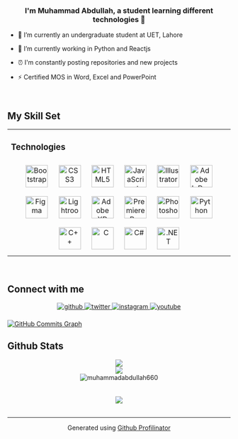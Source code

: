 <!---<div align="center" >
<img src="https://rishavanand.github.io/static/images/greetings.gif" align="center" style="width: 10%" />
</div> --->
  

### <div align="center">I'm Muhammad Abdullah, a student learning different technologies 🚀</div>  
  

- 🔭 I’m currently an undergraduate student at UET, Lahore  
  

- 🌱 I’m currently working in Python and Reactjs
  

- ⏰ I'm constantly posting repositories and new projects  
  

- ⚡ Certified MOS in Word, Excel and PowerPoint  
  

<br/>  


## My Skill Set  
<table><tr><td valign="top" width="100%">



### Technologies  
<div align="center">  
<img style="margin: 10px" src="https://profilinator.rishav.dev/skills-assets/bootstrap-plain.svg" alt="Bootstrap" height="50" />  
<img style="margin: 10px" src="https://profilinator.rishav.dev/skills-assets/css3-original-wordmark.svg" alt="CSS3" height="50" />  
<img style="margin: 10px" src="https://profilinator.rishav.dev/skills-assets/html5-original-wordmark.svg" alt="HTML5" height="50" />  
<img style="margin: 10px" src="https://profilinator.rishav.dev/skills-assets/javascript-original.svg" alt="JavaScript" height="50" />  
<img style="margin: 10px" src="https://profilinator.rishav.dev/skills-assets/adobe_illustrator-icon.svg" alt="Illustrator" height="50" />  
<img style="margin: 10px" src="https://profilinator.rishav.dev/skills-assets/adobeindesign.svg" alt="Adobe InDesign" height="50" />  
<img style="margin: 10px" src="https://profilinator.rishav.dev/skills-assets/figma-icon.svg" alt="Figma" height="50" />  
<img style="margin: 10px" src="https://profilinator.rishav.dev/skills-assets/lightroom.png" alt="Lightroom" height="50" />  
<img style="margin: 10px" src="https://profilinator.rishav.dev/skills-assets/adobexd.png" alt="Adobe XD" height="50" />  
<img style="margin: 10px" src="https://profilinator.rishav.dev/skills-assets/adobepremierepro.png" alt="Premiere Pro" height="50" />  
<img style="margin: 10px" src="https://profilinator.rishav.dev/skills-assets/photoshop-plain.svg" alt="Photoshop" height="50" />  
<img style="margin: 10px" src="https://profilinator.rishav.dev/skills-assets/python-original.svg" alt="Python" height="50" />  
<img style="margin: 10px" src="https://profilinator.rishav.dev/skills-assets/cplusplus-original.svg" alt="C++" height="50" />  
<img style="margin: 10px" src="https://profilinator.rishav.dev/skills-assets/c-original.svg" alt="C" height="50" />  
<img style="margin: 10px" src="https://profilinator.rishav.dev/skills-assets/csharp-original.svg" alt="C#" height="50" />  
<img style="margin: 10px" src="https://profilinator.rishav.dev/skills-assets/dot-net-original-wordmark.svg" alt=".NET" height="50" />  
</div>

</td></tr></table>  

<br/>  


## Connect with me  
<div align="center">
<a href="https://github.com/muhammadabdullah660" target="_blank">
<img src=https://img.shields.io/badge/github-%2324292e.svg?&style=for-the-badge&logo=github&logoColor=white alt=github style="margin-bottom: 5px;" />
</a>
<a href="https://twitter.com/mafivs51" target="_blank">
<img src=https://img.shields.io/badge/twitter-%2300acee.svg?&style=for-the-badge&logo=twitter&logoColor=white alt=twitter style="margin-bottom: 5px;" />
</a>
<a href="https://instagram.com/themuhammadabdullah__18" target="_blank">
<img src=https://img.shields.io/badge/instagram-%23000000.svg?&style=for-the-badge&logo=instagram&logoColor=white alt=instagram style="margin-bottom: 5px;" />
</a>
<a href="https://www.youtube.com/user/https://www.youtube.com/watch?v=r1_JJtyYaK0" target="_blank">
<img src=https://img.shields.io/badge/youtube-%23EE4831.svg?&style=for-the-badge&logo=youtube&logoColor=white alt=youtube style="margin-bottom: 5px;" />
</a>  
</div>  
  

<br/>  
<a href="[http://www.github.com/hicodersofficial](https://github.com/muhammadabdullah660?tab=repositories)"><img src="https://activity-graph.herokuapp.com/graph?username=muhammadabdullah660&bg_color=1c1917&color=ffffff&line=0891b2&point=ffffff&area_color=1c1917&area=true&hide_border=true&custom_title=GitHub%20Commits%20Graph" alt="GitHub Commits Graph" /></a>


## Github Stats  


<div align="center"><img src="https://github-readme-stats.vercel.app/api/top-langs/?username=muhammadabdullah660&hide=PureBasic&langs_count=18 align="center" /></div> 
<div align="center">
<img src="https://github-readme-stats.vercel.app/api?username=muhammadabdullah660&show_icons=true&count_private=true&hide_border=true" align="center" /> 
</div>
<div align="center"><img  align="center" src="https://github-readme-streak-stats.herokuapp.com/?user=muhammadabdullah660&" alt="muhammadabdullah660" /></div>
<br/>  




 
<!----
<div align="center"><img src="https://spotify-github-profile.vercel.app/api/view?uid=31aejwodrdvmufsdp6gxjrntg57y&cover_image=true&theme=novatorem&bar_color=53b14f&bar_color_cover=true" /></div>  ---->

<br/>  

<div align="center">
<img src="https://komarev.com/ghpvc/?username=muhammadabdullah660&&style=flat-square" align="center" />
</div>  
  

<br/>  




----
<div align="center">Generated using <a href="https://profilinator.rishav.dev/" target="_blank">Github Profilinator</a></div>









